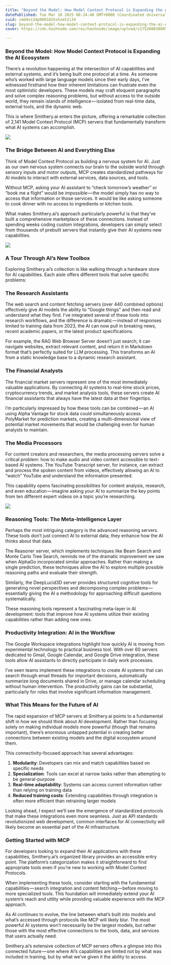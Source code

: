 ```yaml
---
title: "Beyond the Model: How Model Context Protocol is Expanding the AI Ecosystem"
datePublished: Tue Mar 18 2025 08:24:48 GMT+0000 (Coordinated Universal Time)
cuid: cmd4xs34p000102kshzmt2i34
slug: beyond-the-model-how-model-context-protocol-is-expanding-the-ai-ecosystem-f37811ea39e2
cover: https://cdn.hashnode.com/res/hashnode/image/upload/v1752608380854/3829e388-03df-478b-a1ba-13ded37bf5ea.png

---
```


### Beyond the Model: How Model Context Protocol is Expanding the AI Ecosystem

There’s a revolution happening at the intersection of AI capabilities and external systems, and it’s being built one protocol at a time. As someone who’s worked with large language models since their early days, I’ve witnessed firsthand how their inherent limitations can frustrate even the most optimistic developers. These models may craft eloquent paragraphs and solve complex reasoning problems, but without access to the outside world, they remain islands of intelligence — isolated from real-time data, external tools, and the dynamic web.

This is where Smithery.ai enters the picture, offering a remarkable collection of 2,141 Model Context Protocol (MCP) servers that fundamentally transform what AI systems can accomplish.

![](https://cdn.hashnode.com/res/hashnode/image/upload/v1752608376211/65f3566f-da46-42b8-bf5f-60e085ec6a01.png)

### The Bridge Between AI and Everything Else

Think of Model Context Protocol as building a nervous system for AI. Just as our own nervous system connects our brain to the outside world through sensory inputs and motor outputs, MCP creates standardized pathways for AI models to interact with external services, data sources, and tools.

Without MCP, asking your AI assistant to “check tomorrow’s weather” or “book me a flight” would be impossible — the model simply has no way to access that information or those services. It would be like asking someone to cook dinner with no access to ingredients or kitchen tools.

What makes Smithery.ai’s approach particularly powerful is that they’ve built a comprehensive marketplace of these connections. Instead of spending weeks coding custom integrations, developers can simply select from thousands of prebuilt servers that instantly give their AI systems new capabilities.

![](https://cdn.hashnode.com/res/hashnode/image/upload/v1752608377708/ffcb8cd8-d182-43b2-9529-ed53fbef099c.png)

### A Tour Through AI’s New Toolbox

Exploring Smithery.ai’s collection is like walking through a hardware store for AI capabilities. Each aisle offers different tools that solve specific problems:

### The Research Assistants

The web search and content fetching servers (over 440 combined options) effectively give AI models the ability to “Google things” and then read and understand what they find. I’ve integrated several of these tools into research workflows, and the difference is dramatic — instead of responses limited to training data from 2023, the AI can now pull in breaking news, recent academic papers, or the latest product specifications.

For example, the RAG Web Browser Server doesn’t just search; it can navigate websites, extract relevant content, and return it in Markdown format that’s perfectly suited for LLM processing. This transforms an AI from a static knowledge base to a dynamic research assistant.

### The Financial Analysts

The financial market servers represent one of the most immediately valuable applications. By connecting AI systems to real-time stock prices, cryptocurrency trends, and market analysis tools, these servers create AI financial assistants that always have the latest data at their fingertips.

I’m particularly impressed by how these tools can be combined — an AI using Alpha Vantage for stock data could simultaneously access PolyMarket for prediction markets, creating a multi-dimensional view of potential market movements that would be challenging even for human analysts to maintain.

### The Media Processors

For content creators and researchers, the media processing servers solve a critical problem: how to make audio and video content accessible to text-based AI systems. The YouTube Transcript server, for instance, can extract and process the spoken content from videos, effectively allowing an AI to “watch” YouTube and understand the information presented.

This capability opens fascinating possibilities for content analysis, research, and even education — imagine asking your AI to summarize the key points from ten different expert videos on a topic you’re researching.

![](https://cdn.hashnode.com/res/hashnode/image/upload/v1752608379500/2ff2ddb7-b606-4738-a59c-af5cbb51cd62.png)

### Reasoning Tools: The Meta-Intelligence Layer

Perhaps the most intriguing category is the advanced reasoning servers. These tools don’t just connect AI to external data; they enhance how the AI thinks about that data.

The Reasoner server, which implements techniques like Beam Search and Monte Carlo Tree Search, reminds me of the dramatic improvement we saw when AlphaGo incorporated similar approaches. Rather than making a single prediction, these techniques allow the AI to explore multiple possible reasoning paths and evaluate their strength.

Similarly, the DeepLucid3D server provides structured cognitive tools for generating novel perspectives and decomposing complex problems — essentially giving the AI a methodology for approaching difficult questions systematically.

These reasoning tools represent a fascinating meta-layer in AI development: tools that improve how AI systems utilize their existing capabilities rather than adding new ones.

### Productivity Integration: AI in the Workflow

The Google Workspace integrations highlight how quickly AI is moving from experimental technology to practical business tool. With over 60 servers dedicated to Gmail, Google Calendar, and Google Drive integration, these tools allow AI assistants to directly participate in daily work processes.

I’ve seen teams implement these integrations to create AI systems that can search through email threads for important decisions, automatically summarize long documents shared in Drive, or manage calendar scheduling without human intervention. The productivity gains can be substantial, particularly for roles that involve significant information management.

### What This Means for the Future of AI

The rapid expansion of MCP servers at Smithery.ai points to a fundamental shift in how we should think about AI development. Rather than focusing solely on making individual models more powerful (though that remains important), there’s enormous untapped potential in creating better connections between existing models and the digital ecosystem around them.

This connectivity-focused approach has several advantages:

1.  **Modularity**: Developers can mix and match capabilities based on specific needs
2.  **Specialization**: Tools can excel at narrow tasks rather than attempting to be general-purpose
3.  **Real-time adaptability**: Systems can access current information rather than relying on training data
4.  **Reduced training costs**: Extending capabilities through integration is often more efficient than retraining larger models

Looking ahead, I expect we’ll see the emergence of standardized protocols that make these integrations even more seamless. Just as API standards revolutionized web development, common interfaces for AI connectivity will likely become an essential part of the AI infrastructure.

### Getting Started with MCP

For developers looking to expand their AI applications with these capabilities, Smithery.ai’s organized library provides an accessible entry point. The platform’s categorization makes it straightforward to find appropriate tools even if you’re new to working with Model Context Protocols.

When implementing these tools, consider starting with the fundamental capabilities — search integration and content fetching — before moving to more specialized tools. This foundation will immediately extend your AI system’s reach and utility while providing valuable experience with the MCP approach.

As AI continues to evolve, the line between what’s built into models and what’s accessed through protocols like MCP will likely blur. The most powerful AI systems won’t necessarily be the largest models, but rather those with the most effective connections to the tools, data, and services that users actually need.

Smithery.ai’s extensive collection of MCP servers offers a glimpse into this connected future — one where AI’s capabilities are limited not by what was included in training, but by what we’ve given it the ability to access.